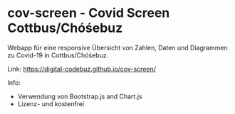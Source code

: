 # cov-screen - Covid Screen Cottbus/Chóśebuz
Webapp für eine responsive Übersicht von Zahlen, Daten und Diagrammen zu Covid-19 in Cottbus/Chóśebuz.

Link: https://digital-codebuz.github.io/cov-screen/

Info:
- Verwendung von Bootstrap.js and Chart.js
- Lizenz- und kostenfrei
